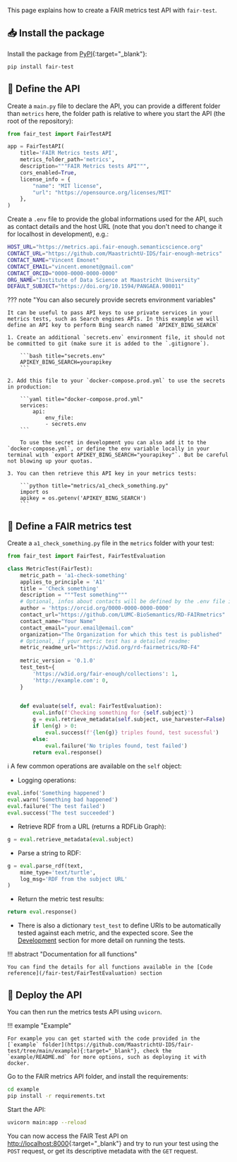 This page explains how to create a FAIR metrics test API with `fair-test`.

## 📥 Install the package

Install the package from [PyPI](https://pypi.org/project/fair-test/){:target="_blank"}:

```bash
pip install fair-test
```


## 📝 Define the API

Create a `main.py` file to declare the API, you can provide a different folder than `metrics` here, the folder path is relative to where you start the API (the root of the repository):

```python title="main.py"
from fair_test import FairTestAPI

app = FairTestAPI(
    title='FAIR Metrics tests API',
    metrics_folder_path='metrics',
    description="""FAIR Metrics tests API""",
    cors_enabled=True,
    license_info = {
        "name": "MIT license",
        "url": "https://opensource.org/licenses/MIT"
    },
)
```

Create a `.env` file to provide the global informations used for the API, such as contact details and the host URL (note that you don't need to change it for localhost in development), e.g.:

```bash title=".env"
HOST_URL="https://metrics.api.fair-enough.semanticscience.org"
CONTACT_URL="https://github.com/MaastrichtU-IDS/fair-enough-metrics"
CONTACT_NAME="Vincent Emonet"
CONTACT_EMAIL="vincent.emonet@gmail.com"
CONTACT_ORCID="0000-0000-0000-0000"
ORG_NAME="Institute of Data Science at Maastricht University"
DEFAULT_SUBJECT="https://doi.org/10.1594/PANGAEA.908011"
```


??? note "You can also securely provide secrets environment variables"

    It can be useful to pass API keys to use private services in your metrics tests, such as Search engines APIs. In this example we will define an API key to perform Bing search named `APIKEY_BING_SEARCH`
    
    1. Create an additional `secrets.env` environment file, it should not be committed to git (make sure it is added to the `.gitignore`).
    
        ```bash title="secrets.env"
        APIKEY_BING_SEARCH=yourapikey
        ```
    
    2. Add this file to your `docker-compose.prod.yml` to use the secrets in production:
    
        ```yaml title="docker-compose.prod.yml"
        services:
            api:
                env_file:
                - secrets.env
        ```
    
        To use the secret in development you can also add it to the `docker-compose.yml`, or define the env variable locally in your terminal with `export APIKEY_BING_SEARCH="yourapikey"`. But be careful not blowing up your quotas.
    
    3. You can then retrieve this API key in your metrics tests:
    
        ```python title="metrics/a1_check_something.py"
        import os
        apikey = os.getenv('APIKEY_BING_SEARCH')
        ```

## 🎯 Define a FAIR metrics test

Create a `a1_check_something.py` file in the `metrics` folder with your test:

````python title="metrics/a1_check_something.py"
from fair_test import FairTest, FairTestEvaluation

class MetricTest(FairTest):
    metric_path = 'a1-check-something'
    applies_to_principle = 'A1'
    title = 'Check something'
    description = """Test something"""
    # Optional, infos about contacts will be defined by the .env file if not provided here
    author = 'https://orcid.org/0000-0000-0000-0000'
    contact_url="https://github.com/LUMC-BioSemantics/RD-FAIRmetrics"
    contact_name="Your Name"
    contact_email="your.email@email.com"
    organization="The Organization for which this test is published"
    # Optional, if your metric test has a detailed readme:
    metric_readme_url="https://w3id.org/rd-fairmetrics/RD-F4"
    
    metric_version = '0.1.0'
    test_test={
        'https://w3id.org/fair-enough/collections': 1,
        'http://example.com': 0,
    }

    
    def evaluate(self, eval: FairTestEvaluation):
        eval.info(f'Checking something for {self.subject}')
        g = eval.retrieve_metadata(self.subject, use_harvester=False)
        if len(g) > 0:
            eval.success(f'{len(g)} triples found, test sucessful')
        else:
            eval.failure('No triples found, test failed')
        return eval.response()
````

ℹ️ A few common operations are available on the `self` object:

* Logging operations: 
```python
eval.info('Something happened')
eval.warn('Something bad happened')
eval.failure('The test failed')
eval.success('The test succeeded')
```

* Retrieve RDF from a URL (returns a RDFLib Graph): 

```python
g = eval.retrieve_metadata(eval.subject)
```

* Parse a string to RDF:

```python
g = eval.parse_rdf(text, 
    mime_type='text/turtle', 
    log_msg='RDF from the subject URL'
)
```

* Return the metric test results:

```python
return eval.response()
```

* There is also a dictionary `test_test` to define URIs to be automatically tested against each metric, and the expected score. See the [Development](/fair-test/development) section for more detail on running the tests.

!!! abstract "Documentation for all functions"

    You can find the details for all functions available in the [Code reference](/fair-test/FairTestEvaluation) section


## 🦄 Deploy the API

You can then run the metrics tests API using `uvicorn`.

!!! example "Example"

	For example you can get started with the code provided in the  [`example` folder](https://github.com/MaastrichtU-IDS/fair-test/tree/main/example){:target="_blank"}, check the `example/README.md` for more options, such as deploying it with docker.

Go to the FAIR metrics API folder, and install the requirements:

```bash
cd example
pip install -r requirements.txt
```

Start the API:

```bash
uvicorn main:app --reload
```

You can now access the FAIR Test API on [http://localhost:8000](http://localhost:8000){:target="_blank"} and try to run your test using the `POST` request, or  get its descriptive metadata with the `GET` request.
